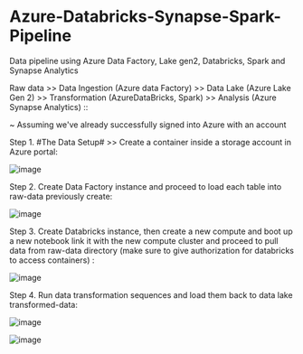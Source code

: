 # Azure-Databricks-Synapse-Spark-Pipeline
Data pipeline using Azure Data Factory, Lake gen2, Databricks, Spark and Synapse Analytics

Raw data >> Data Ingestion (Azure data Factory) >> Data Lake (Azure Lake Gen 2) >> Transformation (AzureDataBricks, Spark) >> Analysis (Azure Synapse Analytics) ::

~ Assuming we've already successfully signed into Azure with an account

Step 1. #The Data Setup#  >>  Create a container inside a storage account in Azure portal:

![image](https://github.com/EduAFernandes/Azure-Databricks-Synapse-Spark-Pipeline/assets/78389579/91fbf664-330b-4eaf-a4ff-eb7bd172eaee)


Step 2. Create Data Factory instance and proceed to load each table into raw-data previously create:

![image](https://github.com/EduAFernandes/Azure-Databricks-Synapse-Spark-Pipeline/assets/78389579/c813b0f9-3352-49e9-b784-c2507548fe9b)

Step 3. Create Databricks instance, then create a new compute and boot up a new notebook link it with the new compute cluster and proceed to pull data from raw-data directory (make sure to give authorization for databricks to access containers) :

![image](https://github.com/EduAFernandes/Azure-Databricks-Synapse-Spark-Pipeline/assets/78389579/1efba0bf-3bc3-4efc-8579-4fa73af670ba)



Step 4. Run data transformation sequences and load them back to data lake transformed-data:

![image](https://github.com/EduAFernandes/Azure-Databricks-Synapse-Spark-Pipeline/assets/78389579/83e6c713-2fb5-447e-8a5a-1b027267dc21)

![image](https://github.com/EduAFernandes/Azure-Databricks-Synapse-Spark-Pipeline/assets/78389579/3d74be32-3c70-444b-80f3-90f718fedef7)




